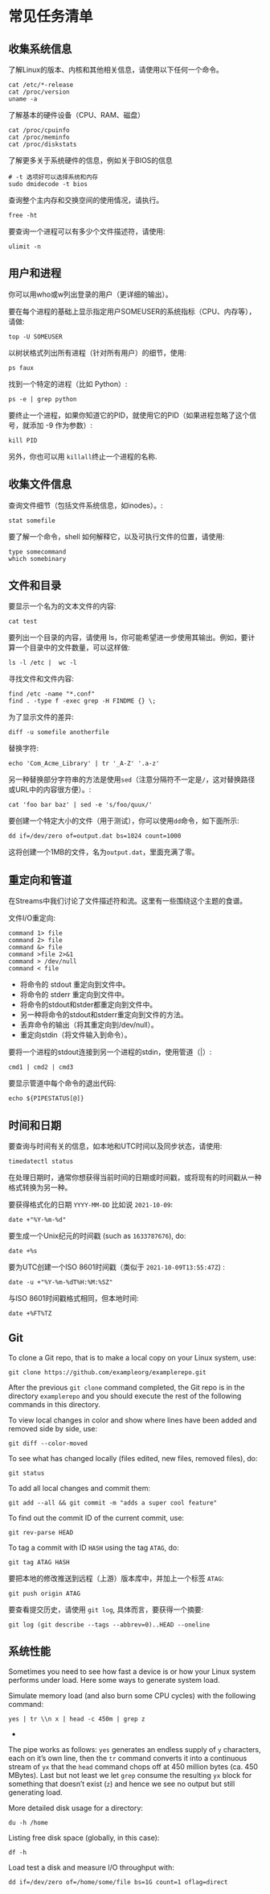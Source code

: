 # 常见任务清单

## 收集系统信息

了解Linux的版本、内核和其他相关信息，请使用以下任何一个命令。

```
cat /etc/*-release
cat /proc/version
uname -a
```

了解基本的硬件设备（CPU、RAM、磁盘）

```
cat /proc/cpuinfo
cat /proc/meminfo
cat /proc/diskstats
```

了解更多关于系统硬件的信息，例如关于BIOS的信息

```
# -t 选项好可以选择系统和内存
sudo dmidecode -t bios
```

查询整个主内存和交换空间的使用情况，请执行。

```
free -ht
```

要查询一个进程可以有多少个文件描述符，请使用:

```
ulimit -n
```

## 用户和进程

你可以用who或w列出登录的用户（更详细的输出）。

要在每个进程的基础上显示指定用户SOMEUSER的系统指标（CPU、内存等），请做:

```
top -U SOMEUSER
```

以树状格式列出所有进程（针对所有用户）的细节，使用:

```
ps faux
```

找到一个特定的进程（比如 Python）:

```
ps -e | grep python
```

要终止一个进程，如果你知道它的PID，就使用它的PID（如果进程忽略了这个信号，就添加 -9 作为参数）:

```
kill PID
```

另外，你也可以用 `killall`终止一个进程的名称.

## 收集文件信息

查询文件细节（包括文件系统信息，如inodes）。:

```
stat somefile
```

要了解一个命令，shell 如何解释它，以及可执行文件的位置，请使用:

```
type somecommand
which somebinary
```

## 文件和目录

要显示一个名为的文本文件的内容:

```
cat test
```

要列出一个目录的内容，请使用 ls，你可能希望进一步使用其输出。例如，要计算一个目录中的文件数量，可以这样做:

```
ls -l /etc |  wc -l
```

寻找文件和文件内容:

```
find /etc -name "*.conf" 
find . -type f -exec grep -H FINDME {} \; 
```

为了显示文件的差异:

```
diff -u somefile anotherfile
```

替换字符:

```
echo 'Com_Acme_Library' | tr '_A-Z' '.a-z'
```

另一种替换部分字符串的方法是使用`sed`（注意分隔符不一定是`/`，这对替换路径或URL中的内容很方便）。:

```
cat 'foo bar baz' | sed -e 's/foo/quux/'
```

要创建一个特定大小的文件（用于测试），你可以使用`dd`命令，如下面所示:

```
dd if=/dev/zero of=output.dat bs=1024 count=1000 
```

这将创建一个1MB的文件，名为`output.dat`，里面充满了零。

## 重定向和管道

在Streams中我们讨论了文件描述符和流。这里有一些围绕这个主题的食谱。

文件I/O重定向:

```
command 1> file 
command 2> file 
command &> file 
command >file 2>&1 
command > /dev/null 
command < file 
```

- 将命令的 stdout 重定向到文件中。
- 将命令的 stderr 重定向到文件中。
- 将命令的stdout和stder都重定向到文件中。
- 另一种将命令的stdout和stderr重定向到文件的方法。
- 丢弃命令的输出（将其重定向到/dev/null）。
- 重定向stdin（将文件输入到命令）。

要将一个进程的stdout连接到另一个进程的stdin，使用管道（|）:

```
cmd1 | cmd2 | cmd3
```

要显示管道中每个命令的退出代码:

```
echo ${PIPESTATUS[@]}
```

## 时间和日期

要查询与时间有关的信息，如本地和UTC时间以及同步状态，请使用:

```
timedatectl status
```

在处理日期时，通常你想获得当前时间的日期或时间戳，或将现有的时间戳从一种格式转换为另一种。

要获得格式化的日期 `YYYY-MM-DD` 比如说 `2021-10-09`:

```
date +"%Y-%m-%d"
```

要生成一个Unix纪元的时间戳 (such as `1633787676`), do:

```
date +%s
```

要为UTC创建一个ISO 8601时间戳（类似于 `2021-10-09T13:55:47Z`) :

```
date -u +"%Y-%m-%dT%H:%M:%SZ"
```

与ISO 8601时间戳格式相同，但本地时间:

```
date +%FT%TZ
```

## Git

To clone a Git repo, that is to make a local copy on your Linux system, use:

```
git clone https://github.com/exampleorg/examplerepo.git
```

After the previous `git clone` command completed, the Git repo is in the directory `examplerepo` and you should execute the rest of the following commands in this directory.

To view local changes in color and show where lines have been added and removed side by side, use:

```
git diff --color-moved
```

To see what has changed locally (files edited, new files, removed files), do:

```
git status
```

To add all local changes and commit them:

```
git add --all && git commit -m "adds a super cool feature"
```

To find out the commit ID of the current commit, use:

```
git rev-parse HEAD
```

To tag a commit with ID `HASH` using the tag `ATAG`, do:

```
git tag ATAG HASH
```

要把本地的修改推送到远程（上游）版本库中，并加上一个标签 `ATAG`:

```
git push origin ATAG
```

要查看提交历史，请使用 `git log`, 具体而言，要获得一个摘要:

```
git log (git describe --tags --abbrev=0)..HEAD --oneline
```

## 系统性能

Sometimes you need to see how fast a device is or how your Linux system performs under load. Here some ways to generate system load.

Simulate memory load (and also burn some CPU cycles) with the following command:

```
yes | tr \\n x | head -c 450m | grep z 
```

- 

  The pipe works as follows: `yes` generates an endless supply of `y` characters, each on it’s own line, then the `tr` command converts it into a continuous stream of `yx` that the `head` command chops off at 450 million bytes (ca. 450 MBytes). Last but not least we let `grep` consume the resulting `yx` block for something that doesn’t exist (`z`) and hence we see no output but still generating load.

More detailed disk usage for a directory:

```
du -h /home
```

Listing free disk space (globally, in this case):

```
df -h
```

Load test a disk and measure I/O throughput with:

```
dd if=/dev/zero of=/home/some/file bs=1G count=1 oflag=direct
```